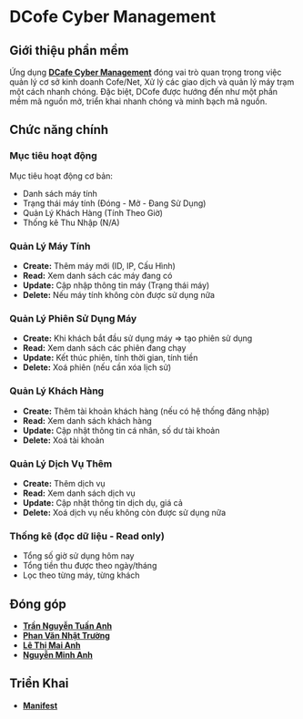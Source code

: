 # DCofe Cyber Management
## Giới thiệu phần mềm
Ứng dụng [**DCafe Cyber Management**](https://DCafeCyber.github.io) đóng vai trò quan trọng trong việc quản lý cơ sở kinh doanh Cofe/Net, Xử lý các giao dịch và quản lý máy trạm một cách nhanh chóng. Đặc biệt, DCofe được hướng đến như một phần mềm mã nguồn mở, triển khai nhanh chóng và minh bạch mã nguồn.
## Chức năng chính
### Mục tiêu hoạt động
Mục tiêu hoạt động cơ bản:
- Danh sách máy tính
- Trạng thái máy tính (Đóng - Mở - Đang Sử Dụng)
- Quản Lý Khách Hàng (Tính Theo Giờ)
- Thống kê Thu Nhập (N/A)
### Quản Lý Máy Tính
- **Create:** Thêm máy mới (ID, IP, Cấu Hình)
- **Read:** Xem danh sách các máy đang có
- **Update:** Cập nhập thông tin máy (Trạng thái máy)
- **Delete:** Nếu máy tính không còn được sử dụng nữa
### Quản Lý Phiên Sử Dụng Máy
- **Create:** Khi khách bắt đầu sử dụng máy => tạo phiên sử dụng
- **Read:** Xem danh sách các phiên đang chạy
- **Update:** Kết thúc phiên, tính thời gian, tính tiền
- **Delete:** Xoá phiên (nếu cần xóa lịch sử)
### Quản Lý Khách Hàng
- **Create:** Thêm tài khoản khách hàng (nếu có hệ thống đăng nhập)
- **Read:** Xem danh sách khách hàng
- **Update:** Cập nhật thông tin cá nhân, số dư tài khoản
- **Delete:** Xoá tài khoản
### Quản Lý Dịch Vụ Thêm
- **Create:** Thêm dịch vụ
- **Read:** Xem danh sách dịch vụ
- **Update:** Cập nhật thông tin dịch dụ, giá cả
- **Delete:** Xoá dịch vụ nếu không còn được sử dụng nữa
### Thống kê (đọc dữ liệu - Read only)
- Tổng số giờ sử dụng hôm nay
- Tổng tiền thu được theo ngày/tháng
- Lọc theo từng máy, từng khách
## Đóng góp
* [**Trần Nguyễn Tuấn Anh**](https://github.com/dopaemon)
* [**Phan Văn Nhật Trường**](https://github.com/Girrint)
* [**Lê Thị Mai Anh**](https://github.com/)
* [**Nguyễn Minh Anh**](https://github.com/)
## Triển Khai
* [**Manifest**](https://github.com/DCafeCyber/manifest)
